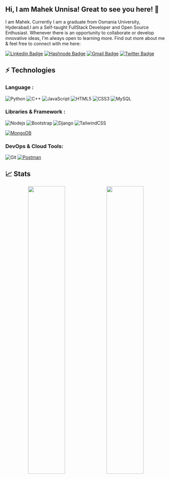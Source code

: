 ## Hi, I am Mahek Unnisa! Great to see you here! 👋

I am Mahek. Currently I am a graduate from Osmania University, Hyderabad.I am a Self-taught FullStack Developer and Open Source Enthusiast. Whenever there is an opportunity to collaborate or develop innovative ideas, I'm always open to learning more. Find out more about me & feel free to connect with me here:

[![Linkedin Badge](https://img.shields.io/badge/-mahekunnisa-blue?style=flat-square&logo=Linkedin&logoColor=white&link=https://www.linkedin.com/in/mahekunnisa/)](https://www.linkedin.com/in/mahekunnisa/)
[![Hashnode Badge](https://img.shields.io/badge/-@mahekunnisa-03a57a?style=flat-square&labelColor=000000&logo=Hashnode&link=https://mahekunnisa.hashnode.dev/)](https://mahekunnisa.hashnode.dev/)
[![Gmail Badge](https://img.shields.io/badge/-mahekunnisa011@gmail.com-c14438?style=flat-square&logo=Gmail&logoColor=white&link=mailto:mahekunnisa011@gmail.com)](mailto:mahekunnisa011@gmail.com)
[![Twitter Badge](https://img.shields.io/badge/-@themahekunnisa-blue?style=flat-square&logo=Twitter&logoColor=white&link=https://twitter.com/themahekunnisa.com)](https://twitter.com/themahekunnisa)

## ⚡ Technologies

### Language :
![Python](https://img.shields.io/badge/-Python-black?style=flat-square&logo=Python)
![C++](https://img.shields.io/badge/-C++-00599C?style=flat-square&logo=c)
![JavaScript](https://img.shields.io/badge/-JavaScript-black?style=flat-square&logo=javascript)
![HTML5](https://img.shields.io/badge/-HTML5-E34F26?style=flat-square&logo=html5&logoColor=white)
![CSS3](https://img.shields.io/badge/-CSS3-1572B6?style=flat-square&logo=css3)
![MySQL](https://img.shields.io/badge/-MySQL-black?style=flat-square&logo=mysql)

### Libraries & Framework :

![Nodejs](https://img.shields.io/badge/-Nodejs-black?style=flat-square&logo=Node.js)
![Bootstrap](https://img.shields.io/badge/-Bootstrap-563D7C?style=flat-square&logo=bootstrap)
![Django](https://img.shields.io/badge/-Django-green?style=flat-square&logo=Django)
![TailwindCSS](https://img.shields.io/badge/-TailwindCSS-blue?style=flat-square&logo=TailwindCSS)

<a href="#"><img alt="MongoDB" src ="https://img.shields.io/badge/MongoDB-%234ea94b.svg?logo=mongodb&logoColor=white"></a>

### DevOps & Cloud Tools:

![Git](https://img.shields.io/badge/-Git-black?style=flat-square&logo=git)
<a href="#"><img alt="Postman" src="https://img.shields.io/badge/Postman-FF6C37?logo=postman&logoColor=white"></a>

## 📈 Stats
<p align="center">
	
  <img width="48%" src="https://github-readme-stats.vercel.app/api?username=mahekunnisa&show_icons=true&theme=tokyonight" />
  <img width="48%" src="https://github-readme-streak-stats.herokuapp.com/?user=mahekunnisa&theme=tokyonight" />
</p>
